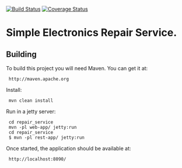 [![Build Status](https://travis-ci.org/brest-java-course-summer-2019/sergey-arkhutsik.svg?branch=master)](https://travis-ci.org/brest-java-course-summer-2019/sergey-arkhutsik)
[![Coverage Status](https://coveralls.io/repos/github/brest-java-course-summer-2019/sergey-arkhutsik/badge.svg)](https://coveralls.io/github/brest-java-course-summer-2019/sergey-arkhutsik)

# Simple Electronics Repair Service.

Building
--------
 
 To build this project you will need Maven. You can get it at:
 
     http://maven.apache.org
     
 Install:
 
     mvn clean install
     
 Run in a jetty server:
 
     cd repair_service
     mvn -pl web-app/ jetty:run
     cd repair_service
     $ mvn -pl rest-app/ jetty:run
     
 Once started, the application should be available at:
 
     http://localhost:8090/